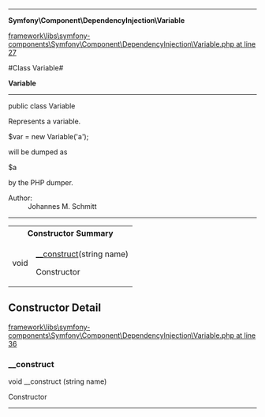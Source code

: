 

- - -

**Symfony\Component\DependencyInjection\Variable**


<a href="https://github.com/JeyDotC/Hirudo/blob/master/framework/libs/symfony-components/Symfony/Component/DependencyInjection/Variable.php#L27" >framework\libs\symfony-components\Symfony\Component\DependencyInjection\Variable.php at line 27</a>

#Class Variable#

**Variable**




- - -

<p class="signature"><span class='k'>public  class</span> <span class='nx'>Variable</span></p>

<div class="comment" id="overview_description"><p>Represents a variable.</p><p>$var = new Variable('a');</p><p>will be dumped as</p><p>$a</p><p>by the PHP dumper.</p></div>

<dl>
<dt>Author:</dt>
<dd>Johannes M. Schmitt <schmittjoh@gmail.com></dd>
</dl>


- - -

<table id="summary_constructor">
<tr><th colspan="2">Constructor Summary</th></tr>
<tr>
<td><span class='k'></span> <span class='nx'>void</span></td>
<td class="description"><p class="name"><a href="#__construct">__construct</a>(string name)</p><p class="description">Constructor</p></td>
</tr>
</table>

<h2 id="detail_method">Constructor Detail</h2>

<a href="https://github.com/JeyDotC/Hirudo/blob/master/framework/libs/symfony-components/Symfony/Component/DependencyInjection/Variable.php#L36" >framework\libs\symfony-components\Symfony\Component\DependencyInjection\Variable.php at line 36</a>

<h3 id="__construct">__construct</h3>
<span class='k'></span> <span class='nx'>void</span> <span class='nf'>__construct</span> (string name)

<div class="details">
<p>Constructor</p>
</div>

- - -


